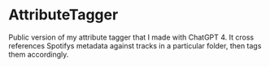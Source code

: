 # AttributeTagger
Public version of my attribute tagger that I made with ChatGPT 4. It cross references Spotifys metadata against tracks in a particular folder, then tags them accordingly.
